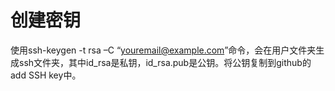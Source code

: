 # 创建密钥
使用ssh-keygen -t rsa –C “youremail@example.com”命令，会在用户文件夹生成ssh文件夹，其中id_rsa是私钥，id_rsa.pub是公钥。将公钥复制到github的add SSH key中。



